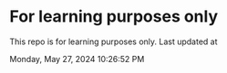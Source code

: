 # For learning purposes only
This repo is for learning purposes only.
Last updated at

Monday, May 27, 2024 10:26:52 PM

